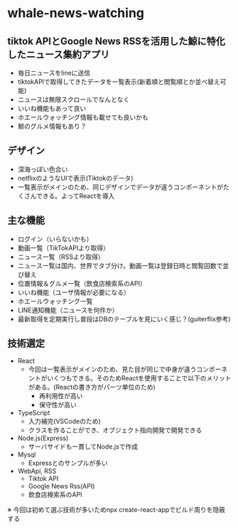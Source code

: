# whale-news-watching

## tiktok APIとGoogle News RSSを活用した鯨に特化したニュース集約アプリ

- 毎日ニュースをlineに送信
- tiktokAPIで取得してきたデータを一覧表示(新着順と閲覧順とか並べ替え可能)
- ニュースは無限スクロールでなんとなく
- いいね機能もあって良い
- ホエールウォッチング情報も載せても良いかも
- 鯨のグルメ情報もあり？

## デザイン

- 深海っぽい色合い
- netflixのようなUIで表示(Tiktokのデータ)
- 一覧表示がメインのため、同じデザインでデータが違うコンポーネントがたくさんできる。よってReactを導入

## 主な機能

- ログイン（いらないかも）
- 動画一覧（TikTokAPIより取得）
- ニュース一覧（RSSより取得）
- ニュース一覧は国内、世界でタブ分け。動画一覧は登録日時と閲覧回数で並び替え
- 位置情報＆グルメ一覧（飲食店検索系のAPI）
- いいね機能（ユーザ情報が必要になる）
- ホエールウォッチング一覧
- LINE通知機能（ニュースを何件か）
- 最新取得を定期実行し普段はDBのテーブルを見にいく感じ？(guiterflix参考)

## 技術選定

- React
  - 今回は一覧表示がメインのため、見た目が同じで中身が違うコンポーネントがいくつもできる。そのためReactを使用することで以下のメリットがある。(Reactの書き方がパーツ単位のため)
    - 再利用性が高い
    - 保守性が高い
- TypeScript
  - 入力補完(VSCodeのため)
  - クラスを作ることができ、オブジェクト指向開発で開発できる
- Node.js(Express)
  - サーバサイドも一貫してNode.jsで作成
- Mysql
  - Expressとのサンプルが多い
- WebApi, RSS
  - Tiktok API
  - Google News Rss(API)
  - 飲食店検索系のAPI

※ 今回は初めて選ぶ技術が多いためnpx create-react-appでビルド周りを隠蔽する